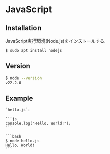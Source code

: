 # JavaScript

## Installation

JavaScript実行環境(Node.js)をインストールする.

```bash
$ sudo apt install nodejs
```

## Version

```bash
$ node --version
v22.2.0
```

## Example

````{tab} Code
`hello.js`:

```js
console.log("Hello, World!");
```
````

````{tab} Console
```bash
$ node hello.js
Hello, World!
```
````
